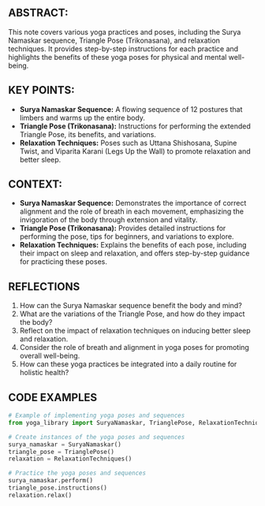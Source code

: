 ## ABSTRACT:
This note covers various yoga practices and poses, including the Surya Namaskar sequence, Triangle Pose (Trikonasana), and relaxation techniques. It provides step-by-step instructions for each practice and highlights the benefits of these yoga poses for physical and mental well-being.

## KEY POINTS:
- **Surya Namaskar Sequence:** A flowing sequence of 12 postures that limbers and warms up the entire body.
- **Triangle Pose (Trikonasana):** Instructions for performing the extended Triangle Pose, its benefits, and variations.
- **Relaxation Techniques:** Poses such as Uttana Shishosana, Supine Twist, and Viparita Karani (Legs Up the Wall) to promote relaxation and better sleep.

## CONTEXT:
- **Surya Namaskar Sequence:** Demonstrates the importance of correct alignment and the role of breath in each movement, emphasizing the invigoration of the body through extension and vitality.
- **Triangle Pose (Trikonasana):** Provides detailed instructions for performing the pose, tips for beginners, and variations to explore.
- **Relaxation Techniques:** Explains the benefits of each pose, including their impact on sleep and relaxation, and offers step-by-step guidance for practicing these poses.

## REFLECTIONS
1. How can the Surya Namaskar sequence benefit the body and mind?
2. What are the variations of the Triangle Pose, and how do they impact the body?
3. Reflect on the impact of relaxation techniques on inducing better sleep and relaxation.
4. Consider the role of breath and alignment in yoga poses for promoting overall well-being.
5. How can these yoga practices be integrated into a daily routine for holistic health?

## CODE EXAMPLES
```python
# Example of implementing yoga poses and sequences
from yoga_library import SuryaNamaskar, TrianglePose, RelaxationTechniques

# Create instances of the yoga poses and sequences
surya_namaskar = SuryaNamaskar()
triangle_pose = TrianglePose()
relaxation = RelaxationTechniques()

# Practice the yoga poses and sequences
surya_namaskar.perform()
triangle_pose.instructions()
relaxation.relax()
```
